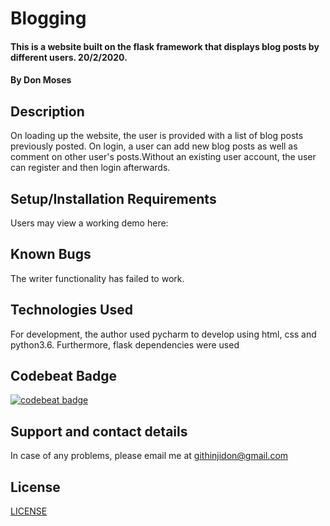 # Blogging
#### This is a website built on the flask framework that displays blog posts by different users. 20/2/2020. 
#### By **Don Moses**
## Description
On loading up the website, the user is provided with a list of blog posts previously posted. On login, a user can add new blog posts as well as comment on other user's posts.Without an existing user account, the user can register and then login afterwards.
## Setup/Installation Requirements
Users may view a working demo here: 
## Known Bugs
The writer functionality has failed to work.
## Technologies Used
For development, the author used pycharm to develop using html, css and python3.6. Furthermore, flask dependencies were used
## Codebeat Badge
[![codebeat badge](https://codebeat.co/badges/dbc87925-a639-41e9-81d3-de83da00430b)](https://codebeat.co/projects/github-com-d0nmoses-blogger-master)
## Support and contact details
In case of any problems, please email me at githinjidon@gmail.com

## License
[LICENSE](license)
